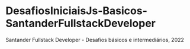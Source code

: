 # DesafiosIniciaisJs-Basicos-SantanderFullstackDeveloper
Santander Fullstack Developer - Desafios básicos e intermediários, 2022
